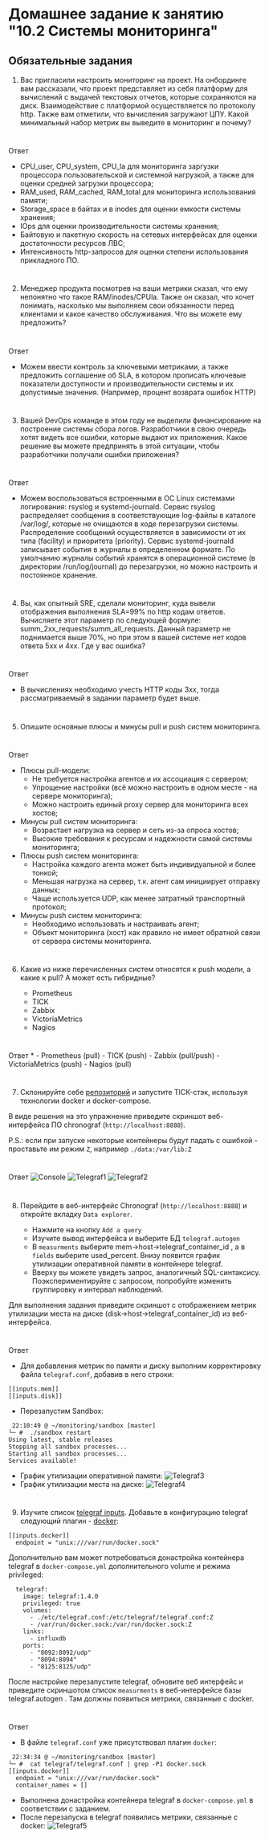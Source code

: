 # Домашнее задание к занятию "10.2 Системы мониторинга"

## Обязательные задания

1. Вас пригласили настроить мониторинг на проект. На онбординге вам рассказали, что проект представляет из себя 
платформу для вычислений с выдачей текстовых отчетов, которые сохраняются на диск. Взаимодействие с платформой 
осуществляется по протоколу http. Также вам отметили, что вычисления загружают ЦПУ. Какой минимальный набор метрик вы
выведите в мониторинг и почему?

# 
Ответ 
* CPU_user, CPU_system, CPU_la для мониторинга заргузки процессора пользовательской и системной нагрузкой, а также для оценки средней загрузки процессора;
* RAM_used, RAM_cached, RAM_total для мониторинга использования памяти;
* Storage_space в байтах и в inodes для оценки емкости системы хранения;
* IOps для оценки производительности системы хранения;
* Байтовую и пакетную скорость на сетевых интерфейсах для оценки достаточности ресурсов ЛВС;
* Интенсивность http-запросов для оценки степени использования прикладного ПО.

#
2. Менеджер продукта посмотрев на ваши метрики сказал, что ему непонятно что такое RAM/inodes/CPUla. Также он сказал, 
что хочет понимать, насколько мы выполняем свои обязанности перед клиентами и какое качество обслуживания. Что вы 
можете ему предложить?

#
Ответ 
* Можем ввести контроль за ключевыми метриками, а также предложить соглашение об SLA, в котором прописать ключевые показатели доступности и производительности системы и их допустимые значения. (Например, процент возврата ошибок HTTP)

#
3. Вашей DevOps команде в этом году не выделили финансирование на построение системы сбора логов. Разработчики в свою 
очередь хотят видеть все ошибки, которые выдают их приложения. Какое решение вы можете предпринять в этой ситуации, 
чтобы разработчики получали ошибки приложения?

#
Ответ 
* Можем воспользоваться встроенными в ОС Linux системами логирования: rsyslog и systemd-journald. Сервис rsyslog распределяет сообщения в соответствующие log-файлы в каталоге /var/log/, которые не очищаются в ходе перезагрузки системы. Распределение сообщений осуществляется в зависимости от их типа (facility) и приоритета (priority).
Сервис systemd-journald записывает события в журналы в определенном формате. По умолчанию журналы событий хранятся в операционной системе (в директории /run/log/journal) до перезагрузки, но можно настроить и постоянное хранение.

#
4. Вы, как опытный SRE, сделали мониторинг, куда вывели отображения выполнения SLA=99% по http кодам ответов. 
Вычисляете этот параметр по следующей формуле: summ_2xx_requests/summ_all_requests. Данный параметр не поднимается выше 
70%, но при этом в вашей системе нет кодов ответа 5xx и 4xx. Где у вас ошибка?

#
Ответ 
* В вычислениях необходимо учесть HTTP коды 3xx, тогда рассматриваемый в задании параметр будет выше.

#
5. Опишите основные плюсы и минусы pull и push систем мониторинга.

#
Ответ
* Плюсы pull-модели:
    - Не требуется настройка агентов и их ассоциация с сервером;
    - Упрощение настройки (всё можно настроить в одном месте - на сервере мониторинга);
    - Можно настроить единый proxy сервер для мониторинга всех хостов;
* Минусы pull систем мониторинга:
    - Возрастает нагрузка на сервер и сеть из-за опроса хостов;
    - Высокие требования к ресурсам и надежности самой системы мониторинга;
* Плюсы push систем мониторинга:
    - Настройка каждого агента может быть индивидуальной и более тонкой;
    - Меньшая нагрузка на сервер, т.к. агент сам инициирует отправку данных;
    - Чаще используется UDP, как менее затратный транспортный протокол;
* Минусы push систем мониторинга:
    - Необходимо использовать и настраивать агент;
    - Объект мониторинга (хост) как правило не имеет обратной связи от сервера системы мониторинга.

#
6. Какие из ниже перечисленных систем относятся к push модели, а какие к pull? А может есть гибридные?

    - Prometheus
    - TICK
    - Zabbix
    - VictoriaMetrics
    - Nagios

#
Ответ
*
    - Prometheus (pull)
    - TICK (push)
    - Zabbix (pull/push)
    - VictoriaMetrics (push)
    - Nagios (pull)

#
7. Склонируйте себе [репозиторий](https://github.com/influxdata/sandbox/tree/master) и запустите TICK-стэк, 
используя технологии docker и docker-compose.

В виде решения на это упражнение приведите скриншот веб-интерфейса ПО chronograf (`http://localhost:8888`). 

P.S.: если при запуске некоторые контейнеры будут падать с ошибкой - проставьте им режим `Z`, например
`./data:/var/lib:Z`

# 
Ответ
![Console](./TASK_10.2/Console.PNG)
![Telegraf1](./TASK_10.2/Telegraf1.PNG)
![Telegraf2](./TASK_10.2/Telegraf2.PNG)

#
8. Перейдите в веб-интерфейс Chronograf (`http://localhost:8888`) и откройте вкладку `Data explorer`.

    - Нажмите на кнопку `Add a query`
    - Изучите вывод интерфейса и выберите БД `telegraf.autogen`
    - В `measurments` выберите mem->host->telegraf_container_id , а в `fields` выберите used_percent. 
    Внизу появится график утилизации оперативной памяти в контейнере telegraf.
    - Вверху вы можете увидеть запрос, аналогичный SQL-синтаксису. 
    Поэкспериментируйте с запросом, попробуйте изменить группировку и интервал наблюдений.

Для выполнения задания приведите скриншот с отображением метрик утилизации места на диске 
(disk->host->telegraf_container_id) из веб-интерфейса.

#
Ответ
* Для добавления метрик по памяти и диску выполним корректировку файла `telegraf.conf`, добавив в него строки:
```
[[inputs.mem]]
[[inputs.disk]]
```
* Перезапустим Sandbox:
```
 22:10:49 @ ~/monitoring/sandbox [master]
└─ #  ./sandbox restart
Using latest, stable releases
Stopping all sandbox processes...
Starting all sandbox processes...
Services available!
```
* График утилизации оперативной памяти:
![Telegraf3](./TASK_10.2/Telegraf3.PNG)
* График утилизации места на диске:
![Telegraf4](./TASK_10.2/Telegraf4.PNG)

#
9. Изучите список [telegraf inputs](https://github.com/influxdata/telegraf/tree/master/plugins/inputs). 
Добавьте в конфигурацию telegraf следующий плагин - [docker](https://github.com/influxdata/telegraf/tree/master/plugins/inputs/docker):
```
[[inputs.docker]]
  endpoint = "unix:///var/run/docker.sock"
```

Дополнительно вам может потребоваться донастройка контейнера telegraf в `docker-compose.yml` дополнительного volume и 
режима privileged:
```
  telegraf:
    image: telegraf:1.4.0
    privileged: true
    volumes:
      - ./etc/telegraf.conf:/etc/telegraf/telegraf.conf:Z
      - /var/run/docker.sock:/var/run/docker.sock:Z
    links:
      - influxdb
    ports:
      - "8092:8092/udp"
      - "8094:8094"
      - "8125:8125/udp"
```

После настройке перезапустите telegraf, обновите веб интерфейс и приведите скриншотом список `measurments` в 
веб-интерфейсе базы telegraf.autogen . Там должны появиться метрики, связанные с docker.

#
Ответ
* В файле `telegraf.conf` уже присутствовал плагин `docker`:
```
 22:34:34 @ ~/monitoring/sandbox [master]
└─ #  cat telegraf/telegraf.conf | grep -P1 docker.sock
[[inputs.docker]]
  endpoint = "unix:///var/run/docker.sock"
  container_names = []
```
* Выполнена донастройка контейнера telegraf в `docker-compose.yml` в соответствии с заданием.
* После перезапуска в telegraf появились метрики, связанные с docker:
![Telegraf5](./TASK_10.2/Telegraf5.PNG)


